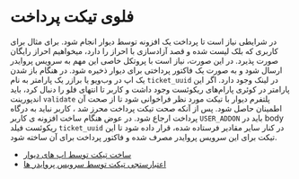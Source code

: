 # فلوی تیکت پرداخت

در شرایطی نیاز است تا پرداخت یک افزونه توسط دیوار انجام شود. برای مثال برای کاربری که بلک لیست شده و قصد آزادسازی با احراز را دارد، میخواهیم احراز رایگان صورت پذیرد. در این صورت، نیاز است با پروتکل خاصی این مهم به سرویس پروایدر ارسال شود و به صورت یک فاکتور پرداختی برای دیوار ذخیره شود.
در هنگام باز شدن یک اپ در وب‌ویو یا برازر یک پارامتر به نام `ticket_uuid` در لینک وجود دارد. اگر این پارامتر در کوئری پارام‌های ریکوئست وجود داشت و کاربر تا انتهای فلو را دنبال کرد، باید اندپورینت `validate` پلتفرم دیوار با تیکت مورد نظر فراخوانی شود تا از صحت آن اطمینان حاصل شود. پس از آنکه صحت تیکت پرداخت محرز شد ، کاربر نباید به درگاه پرداخت ارجاع شود. در عوض هنگام ساخت افزونه ی کاربر `USER_ADDON` باید در body ریکوئست فیلد `ticket_uuid` در کنار سایر مقادیر فرستاده شده، قرار داده شود تا این تیکت برای این سرویس پروایدر مصرف شده و فاکتور پرداخت برای آن ساخته شود.

-  [ساخت تیکت توسط اپ های دیوار](generate.md)
-  [اعتبار‌ستجی تیکت توسط سرویس پروایدر ها](validate.md)
